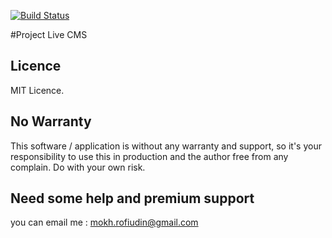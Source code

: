 [![Build Status](https://travis-ci.org/livecms/liveCMS.svg?branch=master)](https://travis-ci.org/livecms/liveCMS)



#Project Live CMS

## Licence
MIT Licence.

## No Warranty
This software / application is without any warranty and support, so it's your responsibility to use this in production and the author free from any complain. Do with your own risk.

## Need some help and premium support
you can email me : mokh.rofiudin@gmail.com